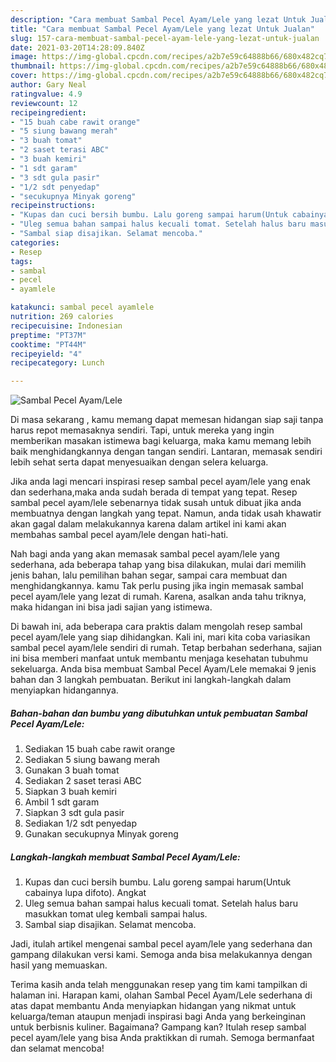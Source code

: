 ```yaml
---
description: "Cara membuat Sambal Pecel Ayam/Lele yang lezat Untuk Jualan"
title: "Cara membuat Sambal Pecel Ayam/Lele yang lezat Untuk Jualan"
slug: 157-cara-membuat-sambal-pecel-ayam-lele-yang-lezat-untuk-jualan
date: 2021-03-20T14:28:09.840Z
image: https://img-global.cpcdn.com/recipes/a2b7e59c64888b66/680x482cq70/sambal-pecel-ayamlele-foto-resep-utama.jpg
thumbnail: https://img-global.cpcdn.com/recipes/a2b7e59c64888b66/680x482cq70/sambal-pecel-ayamlele-foto-resep-utama.jpg
cover: https://img-global.cpcdn.com/recipes/a2b7e59c64888b66/680x482cq70/sambal-pecel-ayamlele-foto-resep-utama.jpg
author: Gary Neal
ratingvalue: 4.9
reviewcount: 12
recipeingredient:
- "15 buah cabe rawit orange"
- "5 siung bawang merah"
- "3 buah tomat"
- "2 saset terasi ABC"
- "3 buah kemiri"
- "1 sdt garam"
- "3 sdt gula pasir"
- "1/2 sdt penyedap"
- "secukupnya Minyak goreng"
recipeinstructions:
- "Kupas dan cuci bersih bumbu. Lalu goreng sampai harum(Untuk cabainya lupa difoto). Angkat"
- "Uleg semua bahan sampai halus kecuali tomat. Setelah halus baru masukkan tomat uleg kembali sampai halus."
- "Sambal siap disajikan. Selamat mencoba."
categories:
- Resep
tags:
- sambal
- pecel
- ayamlele

katakunci: sambal pecel ayamlele 
nutrition: 269 calories
recipecuisine: Indonesian
preptime: "PT37M"
cooktime: "PT44M"
recipeyield: "4"
recipecategory: Lunch

---
```



![Sambal Pecel Ayam/Lele](https://img-global.cpcdn.com/recipes/a2b7e59c64888b66/680x482cq70/sambal-pecel-ayamlele-foto-resep-utama.jpg)

Di masa  sekarang , kamu memang dapat memesan hidangan siap saji tanpa harus repot memasaknya sendiri. Tapi, untuk mereka yang ingin memberikan masakan istimewa bagi keluarga, maka kamu memang lebih baik menghidangkannya dengan tangan sendiri. Lantaran, memasak sendiri lebih sehat serta dapat menyesuaikan dengan selera keluarga.

Jika anda lagi mencari inspirasi resep sambal pecel ayam/lele yang enak dan sederhana,maka anda sudah berada di tempat yang tepat. Resep sambal pecel ayam/lele  sebenarnya tidak susah untuk dibuat jika anda membuatnya dengan langkah yang tepat. Namun, anda tidak usah khawatir akan gagal dalam melakukannya 
karena dalam artikel ini kami akan membahas sambal pecel ayam/lele dengan hati-hati.  



Nah bagi anda yang akan memasak sambal pecel ayam/lele yang sederhana, ada beberapa tahap yang bisa dilakukan, mulai dari memilih jenis bahan, lalu pemilihan bahan segar, sampai cara membuat dan menghidangkannya. kamu Tak perlu pusing jika ingin memasak sambal pecel ayam/lele yang lezat di rumah. Karena, asalkan anda  tahu triknya, maka hidangan ini bisa jadi sajian yang istimewa.

Di bawah ini, ada beberapa cara praktis  dalam mengolah resep sambal pecel ayam/lele yang siap dihidangkan. Kali ini, mari kita coba variasikan sambal pecel ayam/lele sendiri di rumah. Tetap berbahan sederhana, sajian ini bisa memberi manfaat untuk membantu menjaga kesehatan tubuhmu sekeluarga. Anda bisa membuat Sambal Pecel Ayam/Lele memakai 9 jenis bahan dan 3 langkah pembuatan. Berikut ini langkah-langkah dalam menyiapkan hidangannya.

<!--inarticleads1-->

##### Bahan-bahan dan bumbu yang dibutuhkan untuk pembuatan Sambal Pecel Ayam/Lele:

1. Sediakan 15 buah cabe rawit orange
1. Sediakan 5 siung bawang merah
1. Gunakan 3 buah tomat
1. Sediakan 2 saset terasi ABC
1. Siapkan 3 buah kemiri
1. Ambil 1 sdt garam
1. Siapkan 3 sdt gula pasir
1. Sediakan 1/2 sdt penyedap
1. Gunakan secukupnya Minyak goreng




<!--inarticleads2-->

##### Langkah-langkah membuat Sambal Pecel Ayam/Lele:

1. Kupas dan cuci bersih bumbu. Lalu goreng sampai harum(Untuk cabainya lupa difoto). Angkat
1. Uleg semua bahan sampai halus kecuali tomat. Setelah halus baru masukkan tomat uleg kembali sampai halus.
1. Sambal siap disajikan. Selamat mencoba.




Jadi, itulah artikel mengenai  sambal pecel ayam/lele  yang sederhana dan gampang dilakukan versi kami. Semoga anda bisa melakukannya dengan hasil yang memuaskan. 

Terima kasih anda telah menggunakan resep yang tim kami tampilkan di halaman ini. Harapan kami, olahan  Sambal Pecel Ayam/Lele sederhana di atas dapat membantu Anda menyiapkan hidangan yang nikmat untuk keluarga/teman ataupun menjadi inspirasi bagi Anda yang berkeinginan untuk berbisnis kuliner. Bagaimana? Gampang kan? Itulah resep sambal pecel ayam/lele yang bisa Anda praktikkan di rumah. Semoga bermanfaat dan selamat mencoba!

